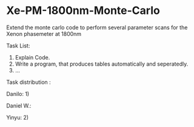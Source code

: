 # Xe-PM-1800nm-Monte-Carlo
Extend the monte carlo code to perform several parameter scans for the Xenon phasemeter at 1800nm

Task List:

1) Explain Code.
2) Write a program, that produces tables automatically and seperatedly.
3) ...

Task distribution :


Danilo: 1)

Daniel W.:

Yinyu: 2)
